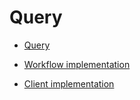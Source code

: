 # Query


- [Query](https://docs.temporal.io/application-development/features?lang=java#queries)


- [Workflow implementation](https://docs.temporal.io/application-development/features?lang=java#handle-query)


- [Client implementation](https://docs.temporal.io/application-development/features?lang=java#send-query)



